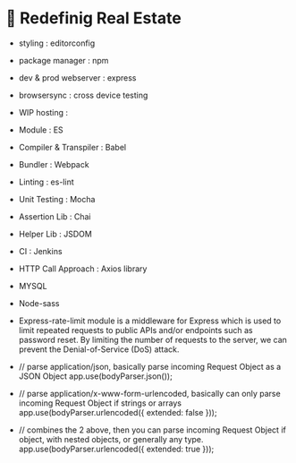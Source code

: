 # 🚀 Redefinig Real Estate

- styling : editorconfig
- package manager : npm
- dev & prod webserver : express
- browsersync : cross device testing
- WIP hosting :
- Module : ES
- Compiler & Transpiler : Babel
- Bundler : Webpack
- Linting : es-lint
- Unit Testing : Mocha
- Assertion Lib : Chai
- Helper Lib : JSDOM
- CI : Jenkins
- HTTP Call Approach : Axios library
- MYSQL
- Node-sass
- Express-rate-limit module is a middleware for Express which is used to limit repeated requests to public APIs and/or endpoints such as password reset. By limiting the number of requests to the server, we can prevent the Denial-of-Service (DoS) attack.

- // parse application/json, basically parse incoming Request Object as a JSON Object
  app.use(bodyParser.json());
- // parse application/x-www-form-urlencoded, basically can only parse incoming Request Object if strings or arrays
  app.use(bodyParser.urlencoded({ extended: false }));
- // combines the 2 above, then you can parse incoming Request Object if object, with nested objects, or generally any type.
  app.use(bodyParser.urlencoded({ extended: true }));
